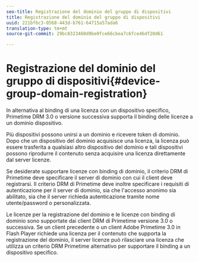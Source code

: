 ```yaml
---
seo-title: Registrazione del dominio del gruppo di dispositivi
title: Registrazione del dominio del gruppo di dispositivi
uuid: 221bf6c3-0568-443d-b761-64715a57ada6
translation-type: tm+mt
source-git-commit: 29bc8323460d9be0fce66cbea7c6fce46df20d61

---
```



# Registrazione del dominio del gruppo di dispositivi{#device-group-domain-registration}

In alternativa al binding di una licenza con un dispositivo specifico, Primetime DRM 3.0 o versione successiva supporta il binding delle licenze a un dominio dispositivo.

Più dispositivi possono unirsi a un dominio e ricevere token di dominio. Dopo che un dispositivo del dominio acquisisce una licenza, la licenza può essere trasferita a qualsiasi altro dispositivo del dominio e tali dispositivi possono riprodurre il contenuto senza acquisire una licenza direttamente dal server licenze.

Se desiderate supportare licenze con binding di dominio, il criterio DRM di Primetime deve specificare il server di dominio con cui il client deve registrarsi. Il criterio DRM di Primetime deve inoltre specificare i requisiti di autenticazione per il server di dominio, sia che l&#39;accesso anonimo sia abilitato, sia che il server richieda autenticazione tramite nome utente/password o personalizzata.

Le licenze per la registrazione del dominio e le licenze con binding di dominio sono supportate dai client DRM di Primetime versione 3.0 o successiva. Se un client precedente o un client Adobe Primetime 3.0 in Flash Player richiede una licenza per il contenuto che supporta la registrazione del dominio, il server licenze può rilasciare una licenza che utilizza un criterio DRM Primetime alternativo per supportare il binding a un dispositivo specifico.
